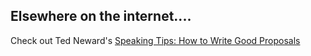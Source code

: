 ## Elsewhere on the internet....


Check out Ted Neward's [Speaking Tips: How to Write Good Proposals](http://blogs.tedneward.com/post/speaking-tips-proposals/)